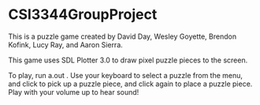 # CSI3344GroupProject
This is a puzzle game created by David Day, Wesley Goyette, Brendon Kofink,
Lucy Ray, and Aaron Sierra.

This game uses SDL Plotter 3.0 to draw pixel puzzle pieces to the screen.

To play, run a.out . Use your keyboard to select a puzzle from the menu, and 
click to pick up a puzzle piece, and click again to place a puzzle piece. Play
with your volume up to hear sound!
